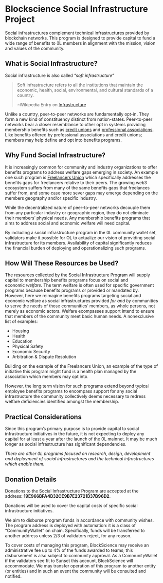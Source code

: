 # Blockscience Social Infrastructure Project
Social infrastructures complement technical infrastructures provided by blockchain networks. This program is designed to provide capital to fund a wide range of benefits to 0L members in alignment with the mission, vision and values of the community.




## What is Social Infrastructure?




Social infrastructure is also called *“soft infrastructure”*





> Soft infrastructure refers to all the institutions that maintain the economic, health, social, environmental, and cultural standards of a country.
>
> \~Wikipedia Entry on [Infrastructure](https://en.wikipedia.org/wiki/Infrastructure)




Unlike a country, peer-to-peer networks are fundamentally opt-in. They form a new kind of constituency distinct from nation-states. Peer-to-peer networks bear a closer resemblance to other opt in systems providing membership benefits such as [credit unions](https://en.wikipedia.org/wiki/Credit_union) and [professional associations](https://en.wikipedia.org/wiki/Professional_association). Like benefits offered by professional associations and credit unions; members may help define and opt into benefits programs.




## Why Fund Social Infrastructure?




It is increasingly common for community and industry organizations to offer benefits programs to address welfare gaps emerging in society. An example one such program is [Freelancers Union](https://www.freelancersunion.org/) which specifically addresses the benefits gaps for freelancers relative to their peers. The growing web3 ecosystem suffers from many of the same benefits gaps that freelances suffer from, and some case more sever gaps may emerge depending on the members geography and/or specific industry.




While the decentralized nature of peer-to-peer networks decouple them from any particular industry or geographic region, they do not eliminate their members’ physical needs. Any membership benefits programs that aims to address social and economic welfare will need capital.




By including a social infrastructure program in the 0L community wallet set, validators make it possible for OL to actualize our vision of providing social infrastructure for its members. Availability of capital significantly reduces the financial burden of deploying and operationalizing such programs.




## How Will These Resources be Used?




The resources collected by the Social Infrastructure Program will supply capital to membership benefits programs focus on social and economic *welfare*. The term welfare is often used for specific government programs because benefits programs or provided or mandated by. However, here we reimagine benefits programs targeting social and economic welfare as social infrastructures provided *for and by* communities to serve the needs of those communities’ members, as whole persons, not merely as economic actors. Welfare ecompasses support intend to ensure that members of the community meet basic human needs. A nonexclusive list of examples:




* Housing
* Health
* Education
* Physical Safety
* Economic Security
* Arbitration \& Dispute Resolution




Building on the example of the Freelancers Union, an example of the type of initiative this program might fund is a health plan managed by the association which members may opt into.




However, the long term vision for such programs extend beyond typical employee benefits programs to encompass support for any social infrastructure the community collectively deems necessary to redress welfare deficiencies identified amongst the membership.




## Practical Considerations




Since this program’s primary purpose is to provide capital to social infrastructure initiatives in the future, it is not expecting to deploy any capital for at least a year after the launch of the 0L mainnet. It may be much longer as social infrastructure has significant dependencies.




*There are other 0L programs focused on research, design, development and deployment of social infrastructures and the technical infrastructures which enable them.*




## Donation Details




Donations to the Social Infrastructure Program are accepted at the address: **19E966BFA4B32CE9B7E23721B37B96D2**.




Donations will be used to cover the capital costs of specific social infrastructure initiatives.




We aim to disburse program funds in accordance with community wishes. The program address is deployed with automation: it is a class of “CommunityWallet” on chain. Specifically, funds will be transferred to another address unless 2/3 of validators reject, for any reason.




To cover costs of managing this program, BlockScience may receive an administrative fee up to 4% of the funds awarded to teams; this disbursement is also subject to community approval. As a CommunityWallet if the validators see fit to Sunset this account, BlockScience will accommodate. We may transfer operation of this program to another entity (or entities) and in such an event the community will be consulted and notified.
